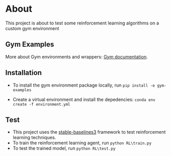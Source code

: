 # About
This project is about to test some reinforcement learning algorithms
on a custom gym environment

## Gym Examples
More about Gym environments and wrappers: [Gym documentation](https://gymnasium.farama.org).

## Installation
- To install the gym environment package locally, run
``pip install -e gym-examples``

- Create a virtual environment and install the depedencies:
``conda env create -f environment.yml``

## Test
- This project uses the [stable-baselines3](https://stable-baselines3.readthedocs.io/en/master/guide/examples.html#using-callback-monitoring-training)
framework to test reinforcement learning techniques.
- To train the reinforcement learning agent, run
``python RL\train.py``
- To test the trained model, run
``python RL\test.py``
